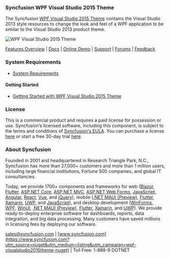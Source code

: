 ### Syncfusion WPF Visual Studio 2015 Theme
The Syncfusion [WPF Visual Studio 2015 Theme](https://www.syncfusion.com/wpf-controls/themestudio?utm_source=nuget&utm_medium=listing&utm_campaign=wpf-visualstudio2015theme-nuget) contains the Visual Studio 2013 style resources to change the look and feel of a WPF application to be similar to the Visual Studio 2013 product theme.

![WPF Visual Studio 2015 Theme](https://cdn.syncfusion.com/nuget-readme/wpf/wpf-visualstudio2015.png)

[Features Overview](https://www.syncfusion.com/wpf-controls/themestudio?utm_source=nuget&utm_medium=listing&utm_campaign=wpf-visualstudio2015theme-nuget) | [Docs](https://help.syncfusion.com/wpf/themes/skin-manager?utm_source=nuget&utm_medium=listing&utm_campaign=wpf-visualstudio2015theme-nuget) | [Online Demo](https://github.com/syncfusion/wpf-demos?utm_source=nuget&utm_medium=listing&utm_campaign=wpf-visualstudio2015theme-nuget) | [Support](https://www.syncfusion.com/support/directtrac/incidents/newincident?utm_source=nuget&utm_medium=listing&utm_campaign=wpf-visualstudio2015theme-nuget) | [Forums](https://www.syncfusion.com/forums/wpf?utm_source=nuget&utm_medium=listing&utm_campaign=wpf-visualstudio2015theme-nuget) | [Feedback](https://www.syncfusion.com/feedback/wpf?utm_source=nuget&utm_medium=listing&utm_campaign=wpf-visualstudio2015theme-nuget)

### System Requirements

* [System Requirements](https://help.syncfusion.com/wpf/installation/system-requirements?utm_source=nuget&utm_medium=listing&utm_campaign=wpf-visualstudio2015theme-nuget)

#### Getting Started

* [Getting Started with WPF Visual Studio 2015 Theme](https://help.syncfusion.com/wpf/themes/skin-manager?utm_source=nuget&utm_medium=listing&utm_campaign=wpf-visualstudio2015theme-nuget)

### License

This is a commercial product and requires a paid license for possession or use. Syncfusion’s licensed software, including this component, is subject to the terms and conditions of [Syncfusion's EULA](https://www.syncfusion.com/eula/es/?utm_source=nuget&utm_medium=listing&utm_campaign=wpf-visualstudio2015theme-nuget). You can purchase a license [here](https://www.syncfusion.com/sales/products?utm_source=nuget&utm_medium=listing&utm_campaign=wpf-visualstudio2015theme-nuget) or start a free 30-day trial [here](https://www.syncfusion.com/account/manage-trials/start-trials?utm_source=nuget&utm_medium=listing&utm_campaign=wpf-visualstudio2015theme-nuget).

### About Syncfusion

Founded in 2001 and headquartered in Research Triangle Park, N.C., Syncfusion has more than 27,000+ customers and more than 1 million users, including large financial institutions, Fortune 500 companies, and global IT consultancies.
 
Today, we provide 1700+ components and frameworks for web ([Blazor](https://www.syncfusion.com/blazor-components?utm_source=nuget&utm_medium=listing&utm_campaign=wpf-visualstudio2015theme-nuget), [Flutter](https://www.syncfusion.com/flutter-widgets?utm_source=nuget&utm_medium=listing&utm_campaign=wpf-visualstudio2015theme-nuget), [ASP.NET Core](https://www.syncfusion.com/aspnet-core-ui-controls?utm_source=nuget&utm_medium=listing&utm_campaign=wpf-visualstudio2015theme-nuget), [ASP.NET MVC](https://www.syncfusion.com/aspnet-mvc-ui-controls?utm_source=nuget&utm_medium=listing&utm_campaign=wpf-visualstudio2015theme-nuget), [ASP.NET Web Forms](https://www.syncfusion.com/jquery/aspnet-webforms-ui-controls?utm_source=nuget&utm_medium=listing&utm_campaign=wpf-visualstudio2015theme-nuget), [JavaScript](https://www.syncfusion.com/javascript-ui-controls?utm_source=nuget&utm_medium=listing&utm_campaign=wpf-visualstudio2015theme-nuget), [Angular](https://www.syncfusion.com/angular-ui-components?utm_source=nuget&utm_medium=listing&utm_campaign=wpf-visualstudio2015theme-nuget), [React](https://www.syncfusion.com/react-ui-components?utm_source=nuget&utm_medium=listing&utm_campaign=wpf-visualstudio2015theme-nuget), [Vue](https://www.syncfusion.com/vue-ui-components?utm_source=nuget&utm_medium=listing&utm_campaign=wpf-visualstudio2015theme-nuget), and [jQuery](https://www.syncfusion.com/jquery-ui-widgets?utm_source=nuget&utm_medium=listing&utm_campaign=wpf-visualstudio2015theme-nuget)), mobile ([.NET MAUI (Preview)](https://www.syncfusion.com/maui-controls?utm_source=nuget&utm_medium=listing&utm_campaign=wpf-visualstudio2015theme-nuget), [Flutter](https://www.syncfusion.com/flutter-widgets?utm_source=nuget&utm_medium=listing&utm_campaign=wpf-visualstudio2015theme-nuget), [Xamarin](https://www.syncfusion.com/xamarin-ui-controls?utm_source=nuget&utm_medium=listing&utm_campaign=wpf-visualstudio2015theme-nuget), [UWP](https://www.syncfusion.com/uwp-ui-controls?utm_source=nuget&utm_medium=listing&utm_campaign=wpf-visualstudio2015theme-nuget), and [JavaScript](https://www.syncfusion.com/javascript-ui-controls?utm_source=nuget&utm_medium=listing&utm_campaign=wpf-visualstudio2015theme-nuget)), and desktop development ([WinForms](https://www.syncfusion.com/winforms-ui-controls?utm_source=nuget&utm_medium=listing&utm_campaign=wpf-visualstudio2015theme-nuget), [WPF](https://www.syncfusion.com/wpf-controls?utm_source=nuget&utm_medium=listing&utm_campaign=wpf-visualstudio2015theme-nuget), [WinUI](https://www.syncfusion.com/winui-controls?utm_source=nuget&utm_medium=listing&utm_campaign=wpf-visualstudio2015theme-nuget), [.NET MAUI (Preview)](https://www.syncfusion.com/maui-controls?utm_source=nuget&utm_medium=listing&utm_campaign=wpf-visualstudio2015theme-nuget), [Flutter](https://www.syncfusion.com/flutter-widgets?utm_source=nuget&utm_medium=listing&utm_campaign=wpf-visualstudio2015theme-nuget), [Xamarin](https://www.syncfusion.com/xamarin-ui-controls?utm_source=nuget&utm_medium=listing&utm_campaign=wpf-visualstudio2015theme-nuget), and [UWP](https://www.syncfusion.com/uwp-ui-controls?utm_source=nuget&utm_medium=listing&utm_campaign=wpf-visualstudio2015theme-nuget)). We provide ready-to-deploy enterprise software for dashboards, reports, data integration, and big data processing. Many customers have saved millions in licensing fees by deploying our software.

[sales@syncfusion.com](mailto:sales@syncfusion.com?Subject=Syncfusion%20WPF%20VisualStudio2015%20Theme%20-%20NuGet) | [www.syncfusion.com](https://www.syncfusion.com?utm_source=nuget&utm_medium=listing&utm_campaign=wpf-visualstudio2015theme-nuget) | Toll Free: 1-888-9 DOTNET


